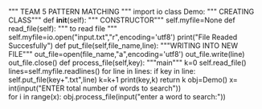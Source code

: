 """ 
TEAM 5
PATTERN MATCHING
"""
import io
class Demo:
	""" CREATING CLASS"""
	def __init__(self):
		""" CONSTRUCTOR"""
		self.myfile=None
	def read_file(self):
		""" to read file """
		self.myfile=io.open("input.txt","r",encoding='utf8')
		print("File Readed Succesfully")
	def put_file(self,file_name,line):
		"""WRITING INTO NEW FILE"""
		out_file=open(file_name,"a",encoding='utf8')
		out_file.write(line)
		out_file.close()
	def process_file(self,key):
		"""main"""
		k=0
		self.read_file()
		lines=self.myfile.readlines()
		for line in lines:
			if key in line:
				self.put_file(key+".txt",line)
				k=k+1
		print(key,k)
		return k
obj=Demo() 
x= int(input("ENTER total number of words to search"))  
for i in range(x):
	obj.process_file(input("enter a word to search:"))
